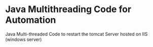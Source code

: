 # Java Multithreading Code for Automation 
Java Multi-threaded Code to restart the tomcat Server hosted on IIS (windows server)
